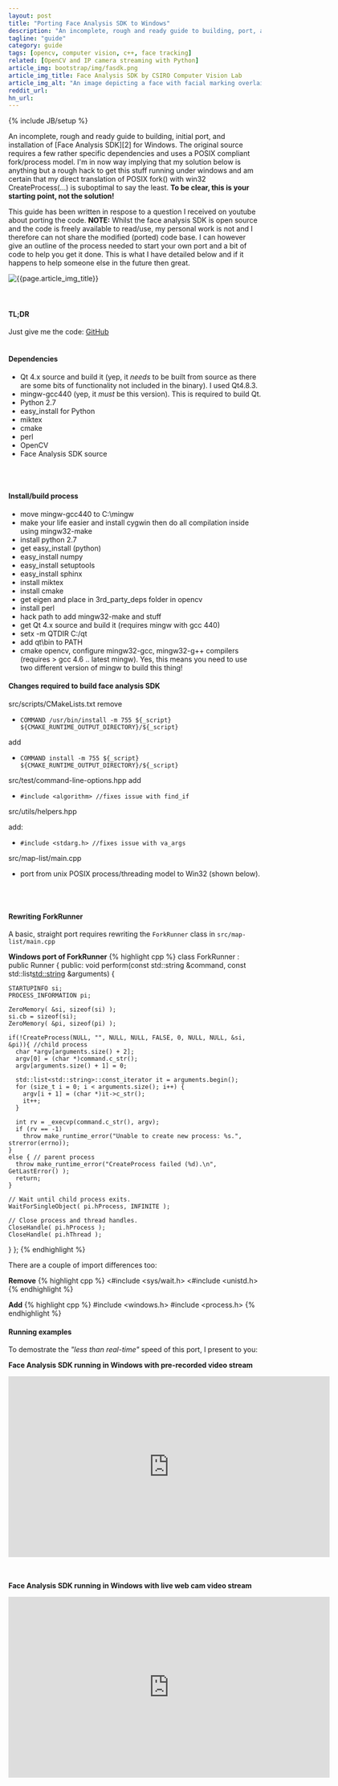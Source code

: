 ```yaml
---
layout: post
title: "Porting Face Analysis SDK to Windows"
description: "An incomplete, rough and ready guide to building, port, and installation of Face Analysis SDK for Windows"
tagline: "guide"
category: guide
tags: [opencv, computer vision, c++, face tracking]
related: [OpenCV and IP camera streaming with Python]
article_img: bootstrap/img/fasdk.png
article_img_title: Face Analysis SDK by CSIRO Computer Vision Lab
article_img_alt: "An image depicting a face with facial marking overlaid and projected into a computer representation of that face"
reddit_url:
hn_url:
---
```

{% include JB/setup %}
<div class="intro">
  <div class="intro-txt">
  <p>
    An incomplete, rough and ready guide to building, initial port, and installation of <span markdown="span">[Face Analysis SDK][2]</span> for Windows. The original source requires a few rather specific dependencies and uses a POSIX compliant fork/process model. I'm in now way implying that my solution below is anything but a rough hack to get this stuff running under windows and am certain that my direct translation of POSIX fork() with win32 CreateProcess(...) is suboptimal to say the least. <b>To be clear, this is your starting point, not the solution!</b>
  </p>
  <p>
    This guide has been written in respose to a question I received on youtube about porting the code. <b>NOTE:</b> Whilst the face analysis SDK is open source and the code is freely available to read/use, my personal work is not and I therefore can not share the modified (ported) code base. I can however give an outline of the process needed to start your own port and a bit of code to help you get it done. This is what I have detailed below and if it happens to help someone else in the future then great.
  </p>
  </div>
<div class="intro-img-border">
<div class="intro-img-bevel">
<div class="intro-img">
<img class="article-image" alt="{{page.article_img_title}}" title="{{page.article_img_title}}" src="{{ASSET_PATH}}/{{page.article_img}}"/>
</div>
</div>
</div>
</div>
<br/>
<br/>


#### TL;DR
Just give me the code: [GitHub][1]
<br/>
<br/>


#### Dependencies
* Qt 4.x source and build it (yep, it _needs_ to be built from source as there are some bits of functionality not included in the binary). I used Qt4.8.3.
* mingw-gcc440 (yep, it _must_ be this version). This is required to build Qt.
* Python 2.7
* easy_install for Python
* miktex
* cmake
* perl
* OpenCV
* Face Analysis SDK source
<br/>
<br/>

#### Install/build process
* move mingw-gcc440 to C:\mingw
* make your life easier and install cygwin then do all compilation inside using mingw32-make
* install python 2.7
* get easy_install (python)
* easy_install numpy
* easy_install setuptools
* easy_install sphinx
* install miktex
* install cmake
* get eigen and place in 3rd_party_deps folder in opencv
* install perl
* hack path to add mingw32-make and stuff 
* get Qt 4.x source and build it (requires mingw with gcc 440)
* setx -m QTDIR C:/qt
* add qt\bin to PATH 
* cmake opencv, configure mingw32-gcc, mingw32-g++ compilers (requires > gcc 4.6 .. latest mingw). Yes, this means you need to use two different version of mingw to build this thing!


#### Changes required to build face analysis SDK
src/scripts/CMakeLists.txt
remove

* `COMMAND /usr/bin/install -m 755 ${_script} ${CMAKE_RUNTIME_OUTPUT_DIRECTORY}/${_script}`

add

* `COMMAND install -m 755 ${_script} ${CMAKE_RUNTIME_OUTPUT_DIRECTORY}/${_script}`

src/test/command-line-options.hpp
add

* `#include <algorithm> //fixes issue with find_if`

src/utils/helpers.hpp

add: 

* `#include <stdarg.h> //fixes issue with va_args`

src/map-list/main.cpp

* port from unix POSIX process/threading model to Win32 (shown below).
<br/>
<br/>

#### Rewriting ForkRunner
A basic, straight port requires rewriting the `ForkRunner` class in `src/map-list/main.cpp`

**Windows port of ForkRunner**
{% highlight cpp %}
class ForkRunner : public Runner
{
public:
  void perform(const std::string &command, const std::list<std::string> &arguments) {
    
    STARTUPINFO si;
    PROCESS_INFORMATION pi;

    ZeroMemory( &si, sizeof(si) );
    si.cb = sizeof(si);
    ZeroMemory( &pi, sizeof(pi) );
    
    if(!CreateProcess(NULL, "", NULL, NULL, FALSE, 0, NULL, NULL, &si, &pi)){ //child process
      char *argv[arguments.size() + 2];
      argv[0] = (char *)command.c_str();
      argv[arguments.size() + 1] = 0;

      std::list<std::string>::const_iterator it = arguments.begin();
      for (size_t i = 0; i < arguments.size(); i++) {
        argv[i + 1] = (char *)it->c_str();
        it++;
      }

      int rv = _execvp(command.c_str(), argv);
      if (rv == -1) 
        throw make_runtime_error("Unable to create new process: %s.", strerror(errno));
    }
    else { // parent process
      throw make_runtime_error("CreateProcess failed (%d).\n", GetLastError() );
      return;
    }
    
    // Wait until child process exits.
    WaitForSingleObject( pi.hProcess, INFINITE );

    // Close process and thread handles. 
    CloseHandle( pi.hProcess );
    CloseHandle( pi.hThread );
  }
};
{% endhighlight %}


There are a couple of import differences too:

**Remove**
{% highlight cpp %}
<#include <sys/wait.h>
<#include <unistd.h>
{% endhighlight %}

**Add**
{% highlight cpp %}
#include <windows.h>
#include <process.h>
{% endhighlight %}


#### Running examples
To demostrate the _"less than real-time"_ speed of this port, I present to you:

**Face Analysis SDK running in Windows with pre-recorded video stream**
<div><iframe width="640" height="360" src="https://www.youtube.com/embed/weNiEG0Aq1U?feature=player_detailpage" frameborder="0" allowfullscreen="1"> </iframe></div>
<br />
<br />

**Face Analysis SDK running in Windows with live web cam video stream**
<div><iframe width="640" height="360" src="https://www.youtube.com/embed/1Y0OXVQY4jc?feature=player_detailpage" frameborder="0" allowfullscreen="1"> </iframe></div>
<br />
<br />


[1]:https://github.com/benhowell/examples/tree/master/face_analysis_sdk
[2]:http://face.ci2cv.net/

